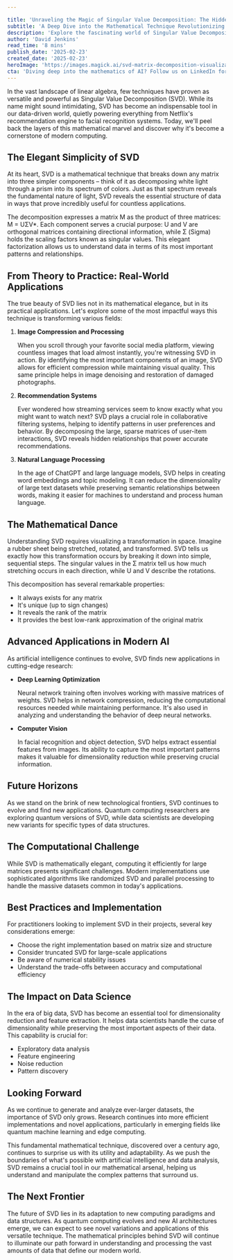 ```yaml
---

title: 'Unraveling the Magic of Singular Value Decomposition: The Hidden Force Behind Modern AI and Data Science'
subtitle: 'A Deep Dive into the Mathematical Technique Revolutionizing Everything from Image Compression to Recommendation Systems'
description: 'Explore the fascinating world of Singular Value Decomposition (SVD), a powerful mathematical technique that\'s revolutionizing AI, data science, and modern computing. From image compression to recommendation systems, discover how this elegant mathematical tool is shaping our digital future.'
author: 'David Jenkins'
read_time: '8 mins'
publish_date: '2025-02-23'
created_date: '2025-02-23'
heroImage: 'https://images.magick.ai/svd-matrix-decomposition-visualization.jpg'
cta: 'Diving deep into the mathematics of AI? Follow us on LinkedIn for more insightful articles on the technological advances shaping our future. Join our community of data scientists, researchers, and tech enthusiasts!'
---
```


In the vast landscape of linear algebra, few techniques have proven as versatile and powerful as Singular Value Decomposition (SVD). While its name might sound intimidating, SVD has become an indispensable tool in our data-driven world, quietly powering everything from Netflix's recommendation engine to facial recognition systems. Today, we'll peel back the layers of this mathematical marvel and discover why it's become a cornerstone of modern computing.

## The Elegant Simplicity of SVD

At its heart, SVD is a mathematical technique that breaks down any matrix into three simpler components – think of it as decomposing white light through a prism into its spectrum of colors. Just as that spectrum reveals the fundamental nature of light, SVD reveals the essential structure of data in ways that prove incredibly useful for countless applications.

The decomposition expresses a matrix M as the product of three matrices: M = UΣV*. Each component serves a crucial purpose: U and V are orthogonal matrices containing directional information, while Σ (Sigma) holds the scaling factors known as singular values. This elegant factorization allows us to understand data in terms of its most important patterns and relationships.

## From Theory to Practice: Real-World Applications

The true beauty of SVD lies not in its mathematical elegance, but in its practical applications. Let's explore some of the most impactful ways this technique is transforming various fields:

1. **Image Compression and Processing**

   When you scroll through your favorite social media platform, viewing countless images that load almost instantly, you're witnessing SVD in action. By identifying the most important components of an image, SVD allows for efficient compression while maintaining visual quality. This same principle helps in image denoising and restoration of damaged photographs.

2. **Recommendation Systems**

   Ever wondered how streaming services seem to know exactly what you might want to watch next? SVD plays a crucial role in collaborative filtering systems, helping to identify patterns in user preferences and behavior. By decomposing the large, sparse matrices of user-item interactions, SVD reveals hidden relationships that power accurate recommendations.

3. **Natural Language Processing**

   In the age of ChatGPT and large language models, SVD helps in creating word embeddings and topic modeling. It can reduce the dimensionality of large text datasets while preserving semantic relationships between words, making it easier for machines to understand and process human language.

## The Mathematical Dance

Understanding SVD requires visualizing a transformation in space. Imagine a rubber sheet being stretched, rotated, and transformed. SVD tells us exactly how this transformation occurs by breaking it down into simple, sequential steps. The singular values in the Σ matrix tell us how much stretching occurs in each direction, while U and V describe the rotations.

This decomposition has several remarkable properties:
- It always exists for any matrix
- It's unique (up to sign changes)
- It reveals the rank of the matrix
- It provides the best low-rank approximation of the original matrix

## Advanced Applications in Modern AI

As artificial intelligence continues to evolve, SVD finds new applications in cutting-edge research:

- **Deep Learning Optimization**

  Neural network training often involves working with massive matrices of weights. SVD helps in network compression, reducing the computational resources needed while maintaining performance. It's also used in analyzing and understanding the behavior of deep neural networks.

- **Computer Vision**

  In facial recognition and object detection, SVD helps extract essential features from images. Its ability to capture the most important patterns makes it valuable for dimensionality reduction while preserving crucial information.

## Future Horizons

As we stand on the brink of new technological frontiers, SVD continues to evolve and find new applications. Quantum computing researchers are exploring quantum versions of SVD, while data scientists are developing new variants for specific types of data structures.

## The Computational Challenge

While SVD is mathematically elegant, computing it efficiently for large matrices presents significant challenges. Modern implementations use sophisticated algorithms like randomized SVD and parallel processing to handle the massive datasets common in today's applications.

## Best Practices and Implementation

For practitioners looking to implement SVD in their projects, several key considerations emerge:
- Choose the right implementation based on matrix size and structure
- Consider truncated SVD for large-scale applications
- Be aware of numerical stability issues
- Understand the trade-offs between accuracy and computational efficiency

## The Impact on Data Science

In the era of big data, SVD has become an essential tool for dimensionality reduction and feature extraction. It helps data scientists handle the curse of dimensionality while preserving the most important aspects of their data. This capability is crucial for:
- Exploratory data analysis
- Feature engineering
- Noise reduction
- Pattern discovery

## Looking Forward

As we continue to generate and analyze ever-larger datasets, the importance of SVD only grows. Research continues into more efficient implementations and novel applications, particularly in emerging fields like quantum machine learning and edge computing.

This fundamental mathematical technique, discovered over a century ago, continues to surprise us with its utility and adaptability. As we push the boundaries of what's possible with artificial intelligence and data analysis, SVD remains a crucial tool in our mathematical arsenal, helping us understand and manipulate the complex patterns that surround us.

## The Next Frontier

The future of SVD lies in its adaptation to new computing paradigms and data structures. As quantum computing evolves and new AI architectures emerge, we can expect to see novel variations and applications of this versatile technique. The mathematical principles behind SVD will continue to illuminate our path forward in understanding and processing the vast amounts of data that define our modern world.